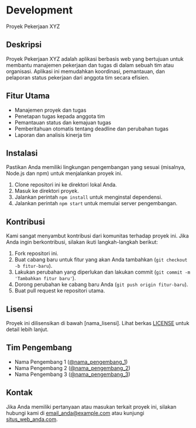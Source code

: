 # Development

Proyek Pekerjaan XYZ

## Deskripsi

Proyek Pekerjaan XYZ adalah aplikasi berbasis web yang bertujuan untuk membantu manajemen pekerjaan dan tugas di dalam sebuah tim atau organisasi. Aplikasi ini memudahkan koordinasi, pemantauan, dan pelaporan status pekerjaan dari anggota tim secara efisien.

## Fitur Utama

- Manajemen proyek dan tugas
- Penetapan tugas kepada anggota tim
- Pemantauan status dan kemajuan tugas
- Pemberitahuan otomatis tentang deadline dan perubahan tugas
- Laporan dan analisis kinerja tim

## Instalasi

Pastikan Anda memiliki lingkungan pengembangan yang sesuai (misalnya, Node.js dan npm) untuk menjalankan proyek ini.

1. Clone repositori ini ke direktori lokal Anda.
2. Masuk ke direktori proyek.
3. Jalankan perintah `npm install` untuk menginstal dependensi.
4. Jalankan perintah `npm start` untuk memulai server pengembangan.

## Kontribusi

Kami sangat menyambut kontribusi dari komunitas terhadap proyek ini. Jika Anda ingin berkontribusi, silakan ikuti langkah-langkah berikut:

1. Fork repositori ini.
2. Buat cabang baru untuk fitur yang akan Anda tambahkan (`git checkout -b fitur-baru`).
3. Lakukan perubahan yang diperlukan dan lakukan commit (`git commit -m 'Tambahkan fitur baru'`).
4. Dorong perubahan ke cabang baru Anda (`git push origin fitur-baru`).
5. Buat pull request ke repositori utama.

## Lisensi

Proyek ini dilisensikan di bawah [nama_lisensi]. Lihat berkas [LICENSE](LICENSE) untuk detail lebih lanjut.

## Tim Pengembang

- Nama Pengembang 1 ([@nama_pengembang_1](https://github.com/nama_pengembang_1))
- Nama Pengembang 2 ([@nama_pengembang_2](https://github.com/nama_pengembang_2))
- Nama Pengembang 3 ([@nama_pengembang_3](https://github.com/nama_pengembang_3))

## Kontak

Jika Anda memiliki pertanyaan atau masukan terkait proyek ini, silakan hubungi kami di [email_anda@example.com](mailto:email_anda@example.com) atau kunjungi [situs_web_anda.com](https://situs_web_anda.com).

